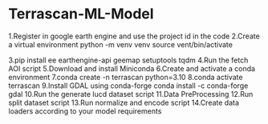 # Terrascan-ML-Model
1.Register in google earth engine and use the project id in the code
2.Create a virtual environment
	python -m venv venv
	source vent/bin/activate
	

3.pip  install ee earthengine-api geemap setuptools tqdm
4.Run the fetch AOI script
5.Download and install Miniconda
6.Create and activate a conda environment
7.conda create -n terrascan python=3.10
8.conda activate terrascan
9.Install GDAL using conda-forge
	conda install -c conda-forge gdal
10.Run the generate lucd dataset script
11.Data PreProcessing
12.Run split dataset script
13.Run normalize and encode script
14.Create data loaders according to your model requirements

